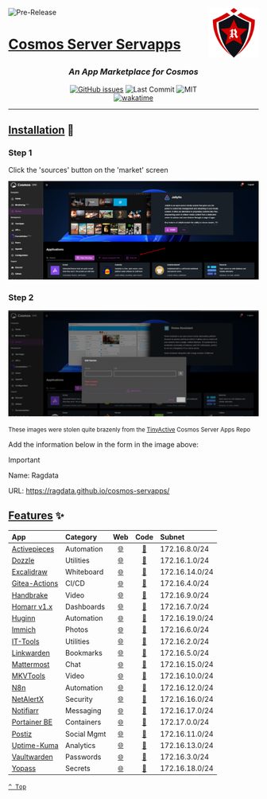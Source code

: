 <a name="top"><img height="100" align="right" src="https://raw.githubusercontent.com/Ragdata/media/master/logo/Ragdata-64.svg" alt="Cosmos Server Servapps" /></a>

<!-- [![Codacy grade][codacy-grade]][codacy-repo] -->
![Pre-Release][pre-release]
<!-- ![Version][version] -->

<h1>

[Cosmos Server Servapps][release]

</h1>

<div align="center">

### _An App Marketplace for Cosmos_

[![GitHub issues][issues-badge]][issues]
![Last Commit][commit-badge]
![MIT][license-badge]
<br />
[![wakatime][wakatime-badge]][wakatime-repo]

</div>

<hr />

## [Installation](#top) 📂

### Step 1

Click the 'sources' button on the 'market' screen

<img src="images/1.png">

### Step 2

<img src="images/2.png">

<small>These images were stolen quite brazenly from the <a href="https://github.com/TinyActive/cosmos-servapps" target="blank">TinyActive</a> Cosmos Server Apps Repo</small>

Add the information below in the form in the image above:

> [!important]
> Name: Ragdata
>
> URL: https://ragdata.github.io/cosmos-servapps/

## [Features](#top) ✨

| App                   | Category    | Web             | Code            | Subnet         |
|:----------------------|:------------|:---------------:|:---------------:|:---------------|
| [Activepieces][act]   | Automation  | [🌐][act-web]   | [💾][act-cod]  | 172.16.8.0/24  |
| [Dozzle][doz]         | Utilities   | [🌐][doz-web]   | [💾][doz-cod]  | 172.16.1.0/24  |
| [Excalidraw][exc]     | Whiteboard  | [🌐][exc-web]   | [💾][exc-cod]  | 172.16.14.0/24 |
| [Gitea-Actions][git]  | CI/CD       | [🌐][git-web]   | [💾][git-cod]  | 172.16.4.0/24  |
| [Handbrake][hnd]      | Video       | [🌐][hnd-web]   | [💾][hnd-cod]  | 172.16.9.0/24  |
| [Homarr v1.x][hom]    | Dashboards  | [🌐][hom-web]   | [💾][hom-cod]  | 172.16.7.0/24  |
| [Huginn][hug]         | Automation  | [🌐][hug-web]   | [💾][hug-cod]  | 172.16.19.0/24 |
| [Immich][imm]         | Photos      | [🌐][imm-web]   | [💾][imm-cod]  | 172.16.6.0/24  |
| [IT-Tools][itt]       | Utilities   | [🌐][itt-web]   | [💾][itt-cod]  | 172.16.2.0/24  |
| [Linkwarden][lnk]     | Bookmarks   | [🌐][lnk-web]   | [💾][lnk-cod]  | 172.16.5.0/24  |
| [Mattermost][mat]     | Chat        | [🌐][mat-web]   | [💾][mat-cod]  | 172.16.15.0/24 |
| [MKVTools][mkv]       | Video       | [🌐][mkv-web]   | [💾][mkv-cod]  | 172.16.10.0/24 |
| [N8n][n8n]            | Automation  | [🌐][n8n-web]   | [💾][n8n-cod]  | 172.16.12.0/24 |
| [NetAlertX][net]      | Security    | [🌐][net-web]   | [💾][net-cod]  | 172.16.16.0/24 |
| [Notifiarr][not]      | Messaging   | [🌐][not-web]   | [💾][not-cod]  | 172.16.17.0/24 |
| [Portainer BE][pbe]   | Containers  | [🌐][pbe-web]   | [💾][pbe-cod]  | 172.17.0.0/24  |
| [Postiz][ptz]         | Social Mgmt | [🌐][ptz-web]   | [💾][ptz-cod]  | 172.16.11.0/24 |
| [Uptime-Kuma][upk]    | Analytics   | [🌐][upk-web]   | [💾][upk-cod]  | 172.16.13.0/24 |
| [Vaultwarden][vlw]    | Passwords   | [🌐][vlw-web]   | [💾][vlw-cod]  | 172.16.3.0/24  |
| [Yopass][yop]         | Secrets     | [🌐][yop-web]   | [💾][yop-cod]  | 172.16.18.0/24 |

[`^ Top`](#top)

[act]: https://github.com/Ragdata/cosmos-servapps/tree/master/servapps/activepieces
[act-web]: https://www.activepieces.com/
[act-cod]: https://github.com/activepieces/activepieces/

[doz]: https://github.com/Ragdata/cosmos-servapps/tree/master/servapps/dozzle
[doz-web]: https://dozzle.dev/
[doz-cod]: https://github.com/amir20/dozzle

[exc]: https://github.com/Ragdata/cosmos-servapps/tree/master/servapps/excalidraw
[exc-web]: https://excalidraw.com/
[exc-cod]: https://github.com/excalidraw/excalidraw/

[git]: https://github.com/Ragdata/cosmos-servapps/tree/master/servapps/gitea-actions
[git-web]: https://about.gitea.com/
[git-cod]: https://github.com/go-gitea/gitea

[hnd]: https://github.com/Ragdata/cosmos-servapps/tree/master/servapps/handbrake
[hnd-web]: https://handbrake.fr/
[hnd-cod]: https://github.com/jlesage/docker-handbrake

[hom]: https://github.com/Ragdata/cosmos-servapps/tree/master/servapps/homarr
[hom-web]: https://homarr.dev/
[hom-cod]: https://github.com/ajnart/homarr

[hug]: https://github.com/Ragdata/cosmos-servapps/tree/master/servapps/huginn
[hug-web]: https://github.com/huginn/huginn
[hug-cod]: https://github.com/huginn/huginn

[imm]: https://github.com/Ragdata/cosmos-servapps/tree/master/servapps/immich
[imm-web]: https://immich.app/
[imm-cod]: https://github.com/immich-app/immich

[itt]: https://github.com/Ragdata/cosmos-servapps/tree/master/servapps/it-tools
[itt-web]: https://it-tools.tech/
[itt-cod]: https://github.com/CorentinTh/it-tools

[lnk]: https://github.com/Ragdata/cosmos-servapps/tree/master/servapps/linkwarden
[lnk-web]: https://linkwarden.app/
[lnk-cod]: https://github.com/linkwarden/linkwarden

[mat]: https://github.com/Ragdata/cosmos-servapps/tree/master/servapps/mattermost
[mat-web]: https://mattermost.com/
[mat-cod]: https://github.com/mattermost/mattermost/

[mkv]: https://github.com/Ragdata/cosmos-servapps/tree/master/servapps/mkvtoolnix
[mkv-web]: https://mkvtoolnix.download/
[mkv-cod]: https://github.com/jlesage/docker-mkvtoolnix

[n8n]: https://github.com/Ragdata/cosmos-servapps/tree/master/servapps/n8n
[n8n-web]: https://n8n.io/
[n8n-cod]: https://github.com/n8n-io/n8n/

[net]: https://github.com/Ragdata/cosmos-servapps/tree/master/servapps/netalertx
[net-web]: https://netalertx.com/
[net-cod]: https://github.com/jokob-sk/NetAlertX/

[not]: https://github.com/Ragdata/cosmos-servapps/tree/master/servapps/notifiarr
[not-web]: https://notifiarr.com/
[not-cod]: https://github.com/Notifiarr/notifiarr

[pbe]: https://github.com/Ragdata/cosmos-servapps/tree/master/servapps/portainer-be
[pbe-web]: https://www.portainer.io/
[pbe-cod]: https://github.com/portainer/portainer

[ptz]: https://github.com/Ragdata/cosmos-servapps/tree/master/servapps/postiz
[ptz-web]: https://postiz.com/
[ptz-cod]: https://github.com/gitroomhq/postiz-app

[upk]: https://github.com/Ragdata/cosmos-servapps/tree/master/servapps/uptime-kuma
[upk-web]: https://uptime.kuma.pet/
[upk-cod]: https://github.com/louislam/uptime-kuma

[vlw]: https://github.com/Ragdata/cosmos-servapps/tree/master/servapps/vaultwarden
[vlw-web]: https://github.com/IceWhaleTech/CasaOS-AppStore
[vlw-cod]: https://github.com/azukaar/cosmos-casaos-store

[yop]: https://github.com/Ragdata/cosmos-servapps/tree/master/servapps/yopass
[yop-web]: https://yopass.se/
[yop-cod]: https://github.com/jhaals/yopass/


[pre-release]: https://img.shields.io/badge/Status-Pre--Release-d20000?labelColor=31383f
[release]: https://ragdata.github.io/cosmos-servapps/
[repo]: https://github.com/ragdata/cosmos-servapps

[commit-badge]: https://img.shields.io/github/last-commit/ragdata/cosmos-servapps/master?logo=github&style=for-the-badge
[issues-badge]: https://img.shields.io/github/issues-raw/ragdata/cosmos-servapps?style=for-the-badge&logo=github
[license-badge]: https://img.shields.io/badge/License-MIT-gold?style=for-the-badge

[issues]: https://github.com/ragdata/cosmos-servapps/issues
[mit-license]: http://choosealicense.com/licenses/mit/


[wakatime-badge]: https://wakatime.com/badge/user/7e04d9d4-3a44-495e-b622-69fdbafd036c/project/d8fd4898-5adc-4ab8-8208-4f3ce314075d.svg?style=for-the-badge
[wakatime-repo]: https://wakatime.com/badge/user/7e04d9d4-3a44-495e-b622-69fdbafd036c/project/d8fd4898-5adc-4ab8-8208-4f3ce314075d

